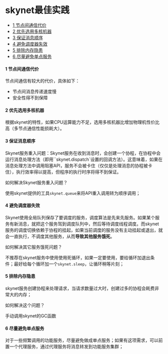 # skynet最佳实践


<!-- vim-markdown-toc GFM -->

+ [1 节点间通信代价](#1-节点间通信代价)
+ [2 优先选用多核机器](#2-优先选用多核机器)
+ [3 保证消息顺序](#3-保证消息顺序)
+ [4 避免调度器失效](#4-避免调度器失效)
+ [5 排除内存隐患](#5-排除内存隐患)
+ [6 尽量避免单点服务](#6-尽量避免单点服务)

<!-- vim-markdown-toc -->


#### 1 节点间通信代价

节点间通信有较大的代价，具体如下：

- 节点间消息传递速度慢
- 安全性得不到保障

#### 2 优先选用多核机器

根据skynet的特性，如果CPU运算能力不足，选用多核机器比增加物理机性价比高（多节点通信性能损耗大）。

#### 3 保证消息顺序

Skynet服务重入问题：Skynet服务在收到消息时，会创建一个协程，在协程中会运行消息处理方法（即用``skynet.dispatch`设置的回调方法）。这意味着，如果在消息处理方法中调用阻塞API，服务不会被卡住（仅仅是处理消息的协程被卡住），执行效率得以提高，但程序的执行时序将得不到保证。

如何解决Skynet服务重入问题？

使用skynet提供的工具`skynet.queue`来将API重入调用转为顺序调用；

#### 4 避免调度器失效

Skynet使用全局队列保存了要调度的服务，调度算法是先来先服务。如果某个服务有新消息，就把这个服务驾到调度队列中，然后等待调度线程调度。而skynet服务的调度切换依赖于协程的挂起，如果当前调度的服务没有主动挂起或退出，就会一直执行，不调度其他服务，从而**导致其他服务饿死**。

如何解决其它服务饿死问题？

不推荐在skynet服务中使用使用死循环，如果一定要使用，要给循环加退出条件；最好给每个循环加一个`skynet.sleep`，让循环稍等片刻；

#### 5 排除内存隐患

skynet服务创建协程来处理请求，当请求数量过大时，创建过多的协程会耗费非常大的内存；

如何解决这个问题？

手动调用skynet的GC函数

#### 6 尽量避免单点服务

对于一些频繁调用的功能服务，尽量避免做成单点服务；如果有这项需求，可以前置一个代理服务，通过代理服务将消息转发到功能服务集群；
